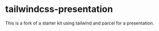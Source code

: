 # tailwindcss-presentation

This is a fork of a starter kit using tailwind and parcel for a presentation.
